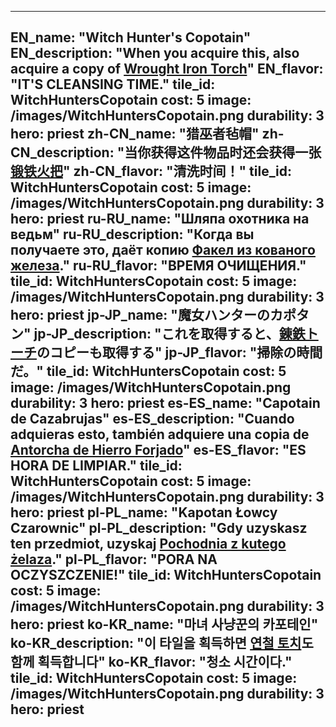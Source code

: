 ---

EN_name: "Witch Hunter's Copotain"
EN_description: "When you acquire this, also acquire a copy of <a href = '../en/items#WroughtIronTorch'>Wrought Iron Torch</a>"
EN_flavor: "IT'S CLEANSING TIME."
tile_id: WitchHuntersCopotain
cost: 5
image: /images/WitchHuntersCopotain.png
durability: 3
hero: priest
zh-CN_name: "猎巫者毡帽"
zh-CN_description: "当你获得这件物品时还会获得一张<a href = '../zh_cn/items#WroughtIronTorch'>锻铁火把</a>"
zh-CN_flavor: "清洗时间！"
tile_id: WitchHuntersCopotain
cost: 5
image: /images/WitchHuntersCopotain.png
durability: 3
hero: priest
ru-RU_name: "Шляпа охотника на ведьм"
ru-RU_description: "Когда вы получаете это, даёт копию <a href = '../ru_ru/items#WroughtIronTorch'>Факел из кованого железа</a>."
ru-RU_flavor: "ВРЕМЯ ОЧИЩЕНИЯ."
tile_id: WitchHuntersCopotain
cost: 5
image: /images/WitchHuntersCopotain.png
durability: 3
hero: priest
jp-JP_name: "魔女ハンターのカポタン"
jp-JP_description: "これを取得すると、<a href = '../jp_jp/items#WroughtIronTorch'>錬鉄トーチ</a>のコピーも取得する"
jp-JP_flavor: "掃除の時間だ。"
tile_id: WitchHuntersCopotain
cost: 5
image: /images/WitchHuntersCopotain.png
durability: 3
hero: priest
es-ES_name: "Capotain de Cazabrujas"
es-ES_description: "Cuando adquieras esto, también adquiere una copia de <a href = '../es_es/items#WroughtIronTorch'>Antorcha de Hierro Forjado</a>"
es-ES_flavor: "ES HORA DE LIMPIAR."
tile_id: WitchHuntersCopotain
cost: 5
image: /images/WitchHuntersCopotain.png
durability: 3
hero: priest
pl-PL_name: "Kapotan Łowcy Czarownic"
pl-PL_description: "Gdy uzyskasz ten przedmiot, uzyskaj <a href = '../pl_pl/items#WroughtIronTorch'>Pochodnia z kutego żelaza</a>."
pl-PL_flavor: "PORA NA OCZYSZCZENIE!"
tile_id: WitchHuntersCopotain
cost: 5
image: /images/WitchHuntersCopotain.png
durability: 3
hero: priest
ko-KR_name: "마녀 사냥꾼의 카포테인"
ko-KR_description: "이 타일을 획득하면 <a href = '../ko_kr/items#WroughtIronTorch'>연철 토치</a>도 함께 획득합니다"
ko-KR_flavor: "청소 시간이다."
tile_id: WitchHuntersCopotain
cost: 5
image: /images/WitchHuntersCopotain.png
durability: 3
hero: priest
---